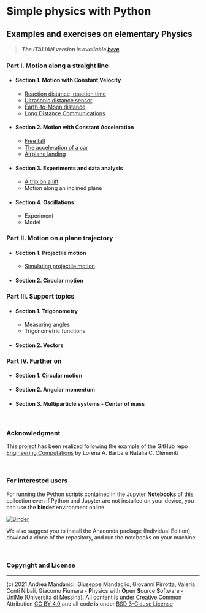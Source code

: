# Simple physics with Python
    
## Examples and exercises on elementary Physics

> ##### The ITALIAN version is available [here](https://github.com/POSS-UniMe/simple-physics-with-Python-ITA)

### Part I. Motion along a straight line
* #### Section 1. Motion with Constant Velocity
     * [Reaction distance, reaction time](https://github.com/POSS-UniMe/simple-physics-with-Python/blob/master/Chapter01/Section01/1-1-1-ReactionDistance.ipynb)
     * [Ultrasonic distance sensor](https://github.com/POSS-UniMe/simple-physics-with-Python/blob/master/Chapter01/Section01/1-1-2-DistanceSensor.ipynb)
     * [Earth-to-Moon distance](https://github.com/POSS-UniMe/simple-physics-with-Python/blob/master/Chapter01/Section01/1-1-3-EarthToMoonDistance.ipynb)
     * [Long Distance Communications](https://github.com/POSS-UniMe/simple-physics-with-Python/blob/master/Chapter01/Section01/1-1-4-LongDistanceCommunications.ipynb)
* #### Section 2. Motion with Constant Acceleration
    * [Free fall](https://github.com/POSS-UniMe/simple-physics-with-Python/blob/master/Chapter01/Section02/1-2-1-FreeFall.ipynb)
    * [The acceleration of a car](https://github.com/POSS-UniMe/simple-physics-with-Python/blob/master/Chapter01/Section02/1-2-2-CarAcceleration.ipynb)
    * [Airplane landing](https://github.com/POSS-UniMe/simple-physics-with-Python/blob/master/Chapter01/Section02/1-2-3-AirplaneLanding.ipynb)
* #### Section 3. Experiments and data analysis
    * [A trip on a lift](https://github.com/POSS-UniMe/simple-physics-with-Python/blob/master/Chapter01/Section03/1-3-1-TripOnALift.ipynb)
    * Motion along an inclined plane
* #### Section 4. Oscillations
    * Experiment
    * Model
### Part II. Motion on a plane trajectory
* #### Section 1. Projectile motion
    * [Simulating projectile motion](https://github.com/POSS-UniMe/simple-physics-with-Python/blob/master/Chapter02/Section01/2-1-3-ProjectileMotionSimulation.ipynb) 
* #### Section 2. Circular motion
### Part III. Support topics
* #### Section 1. Trigonometry
    * Measuring angles
    * Trigonometric functions
* #### Section 2. Vectors
### Part IV. Further on
* #### Section 1. Circular motion
* #### Section 2. Angular momentum
* #### Section 3. Multiparticle systems - Center of mass

&nbsp;

### Acknowledgment
This project has been realized following the example of the GitHub repo [Engineering Computations](https://github.com/engineersCode/EngComp)
by Lorena A. Barba e Natalia C. Clementi

&nbsp;


### For interested users

For running the Python scripts contained in the Jupyter **Notebooks** of this collection even if Python and Jupyter are not installed on your device, you can use the **binder** environment online

[![Binder](https://mybinder.org/badge_logo.svg)](https://mybinder.org/v2/gh/POSS-UniMe/simple-physics-with-Python/HEAD)

We also suggest you to install the Anaconda package (Individual Edition), dowload a clone of the repository, and run the notebooks on your machine. 

&nbsp;

### Copyright and License
--------------------------
(c) 2021 Andrea Mandanici, Giuseppe Mandaglio, Giovanni Pirrotta, Valeria Conti Nibali, Giacomo Fiumara - **P**hysics with **O**pen **S**ource **S**oftware - UniMe (Università di Messina). All content is under Creative Common Attribution  <a rel="license" href="https://creativecommons.org/licenses/by/4.0">CC BY 4.0<a/> 
 and all code is under [BSD 3-Clause License](https://opensource.org/licenses/BSD-3-Clause)

